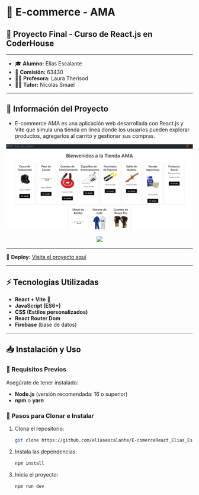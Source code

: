 # 🛒 E-commerce - AMA 
## 🚀 Proyecto Final - Curso de React.js en CoderHouse 

---

- 🎓 **Alumno:** Elías Escalante  
- 📅 **Comisión:** 63430  
- 👩‍🏫 **Profesora:** Laura Therisod  
- 👨‍🏫 **Tutor:** Nicolás Smael  

---

## 📌 Información del Proyecto

- E-commerce AMA es una aplicación web desarrollada con React.js y Vite que simula una tienda en línea donde los usuarios pueden explorar productos, agregarlos al carrito y gestionar sus compras.

<p align="center">
  <img src="https://github.com/eliasescalante/E-comerceReact_Elias_Escalante/blob/main/src/assets/img/captura_2.png" width="600">
</p>

<p align="center">
  <img src="https://github.com/eliasescalante/PreEntrega1_Escalante/blob/main/src/assets/img/captura_preentrega_2.gif" width="600">
</p>

---

🔗 **Deploy:** [Visita el proyecto aquí](https://pre-entrega1-escalante.vercel.app/)

---

## ⚡ Tecnologías Utilizadas

- **React + Vite** 🚀  
- **JavaScript (ES6+)**  
- **CSS (Estilos personalizados)**  
- **React Router Dom**  
- **Firebase** (base de datos)  

---

## 📥 Instalación y Uso  

### 🔧 Requisitos Previos  
Asegúrate de tener instalado:  

- **Node.js** (versión recomendada: 16 o superior)  
- **npm** o **yarn**  

### 📌 Pasos para Clonar e Instalar  

1. Clona el repositorio:  
   ```sh
   git clone https://github.com/eliasescalante/E-comerceReact_Elias_Escalante.git
   ````
2. Instala las dependencias:
   ```sh
   npm install
   ```
3. Inicia el proyecto:
   ```sh
   npm run dev
   ```
